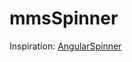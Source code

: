 # mmsSpinner

Inspiration: [AngularSpinner](https://github.com/urish/angular-spinner/blob/master/angular-spinner.js)


